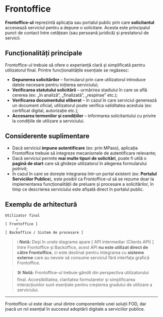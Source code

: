 # Frontoffice

**Frontoffice-ul** reprezintă aplicația sau portalul public prin care **solicitantul** accesează serviciul pentru a depune o solicitare. Acesta este principalul punct de contact între cetățean (sau persoană juridică) și prestatorul de servicii.

## Funcționalități principale

Frontoffice-ul trebuie să ofere o experiență clară și simplificată pentru utilizatorul final. Printre funcționalitățile esențiale se regăsesc:

* **Depunerea solicitărilor** – formularul prin care utilizatorul introduce datele necesare pentru inițierea serviciului;
* **Verificarea statutului solicitării** – urmărirea stadiului în care se află cererea (ex: „în analiză”, „finalizată”, „respinse” etc.);
* **Verificarea documentului eliberat** – în cazul în care serviciul generează un document oficial, utilizatorul poate verifica validitatea acestuia (ex: certificat digital, autorizație etc.);
* **Accesarea termenilor și condițiilor** – informarea solicitantului cu privire la condițiile de utilizare a serviciului.

## Considerente suplimentare

* Dacă serviciul **impune autentificare** (ex: prin MPass), aplicația Frontoffice trebuie să integreze mecanismele de autentificare relevante;
* Dacă serviciul permite **mai multe tipuri de solicitări**, poate fi utilă o **pagină de start** care să ghideze utilizatorul în alegerea formularului potrivit;
* În cazul în care se dorește integrarea într-un portal existent (ex: **Portalul Serviciilor Publice**), este posibil ca Frontoffice-ul să se rezume doar la implementarea funcționalității de preluare și procesare a solicitărilor, în timp ce descrierea serviciului este afișată direct în portalul public.

## Exemplu de arhitectură

```text
Utilizator final
     ↓
[ Frontoffice ]
     ↓
[ Backoffice / Sistem de procesare ]
```

> ℹ️ **Notă:** Deși în unele diagrame apare \[ API intermediar (Clients API) ] între Frontoffice și Backoffice, acest API **nu este utilizat direct de către Frontoffice**, ci este destinat pentru integrarea cu **sisteme externe** care au nevoie să consume serviciul fără interfața grafică Frontoffice.

> 🛠️ **Notă:** Frontoffice-ul trebuie gândit din perspectiva utilizatorului final. Accesibilitatea, claritatea formularelor și simplificarea interacțiunilor sunt esențiale pentru creșterea gradului de utilizare a serviciului.

---

Frontoffice-ul este doar unul dintre componentele unei soluții FOD, dar joacă un rol esențial în succesul adoptării digitale a serviciilor publice.
